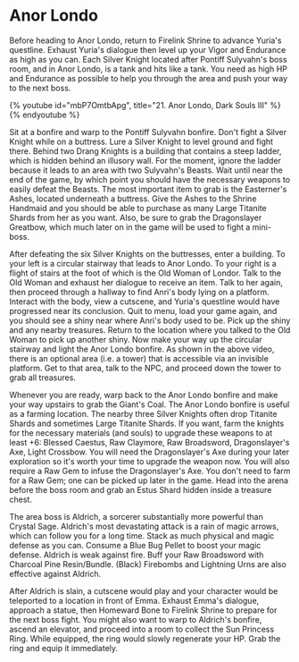 # Anor Londo

Before heading to Anor Londo, return to Firelink Shrine to advance Yuria's
questline. Exhaust Yuria's dialogue then level up your Vigor and Endurance as
high as you can. Each Silver Knight located after Pontiff Sulyvahn's boss room,
and in Anor Londo, is a tank and hits like a tank. You need as high HP and
Endurance as possible to help you through the area and push your way to the next
boss.

{% youtube id="mbP7OmtbApg", title="21. Anor Londo, Dark Souls III" %}{% endyoutube %}

Sit at a bonfire and warp to the Pontiff Sulyvahn bonfire. Don't fight a Silver
Knight while on a buttress. Lure a Silver Knight to level ground and fight
there. Behind two Drang Knights is a building that contains a steep ladder,
which is hidden behind an illusory wall. For the moment, ignore the ladder
because it leads to an area with two Sulyvahn's Beasts. Wait until near the end
of the game, by which point you should have the necessary weapons to easily
defeat the Beasts. The most important item to grab is the Easterner's Ashes,
located underneath a buttress. Give the Ashes to the Shrine Handmaid and you
should be able to purchase as many Large Titanite Shards from her as you want.
Also, be sure to grab the Dragonslayer Greatbow, which much later on in the game
will be used to fight a mini-boss.

After defeating the six Silver Knights on the buttresses, enter a building. To
your left is a circular stairway that leads to Anor Londo. To your right is a
flight of stairs at the foot of which is the Old Woman of Londor. Talk to the
Old Woman and exhaust her dialogue to receive an item. Talk to her again, then
proceed through a hallway to find Anri's body lying on a platform. Interact with
the body, view a cutscene, and Yuria's questline would have progressed near its
conclusion. Quit to menu, load your game again, and you should see a shiny near
where Anri's body used to be. Pick up the shiny and any nearby treasures. Return
to the location where you talked to the Old Woman to pick up another shiny. Now
make your way up the circular stairway and light the Anor Londo bonfire. As
shown in the above video, there is an optional area (i.e. a tower) that is
accessible via an invisible platform. Get to that area, talk to the NPC, and
proceed down the tower to grab all treasures.

Whenever you are ready, warp back to the Anor Londo bonfire and make your way
upstairs to grab the Giant's Coal. The Anor Londo bonfire is useful as a farming
location. The nearby three Silver Knights often drop Titanite Shards and
sometimes Large Titanite Shards. If you want, farm the knights for the necessary
materials (and souls) to upgrade these weapons to at least +6: Blessed Caestus,
Raw Claymore, Raw Broadsword, Dragonslayer's Axe, Light Crossbow. You will need
the Dragonslayer's Axe during your later exploration so it's worth your time to
upgrade the weapon now. You will also require a Raw Gem to infuse the
Dragonslayer's Axe. You don't need to farm for a Raw Gem; one can be picked up
later in the game. Head into the arena before the boss room and grab an Estus
Shard hidden inside a treasure chest.

The area boss is Aldrich, a sorcerer substantially more powerful than Crystal
Sage. Aldrich's most devastating attack is a rain of magic arrows, which can
follow you for a long time. Stack as much physical and magic defense as you can.
Consume a Blue Bug Pellet to boost your magic defense. Aldrich is weak against
fire. Buff your Raw Broadsword with Charcoal Pine Resin/Bundle. (Black)
Firebombs and Lightning Urns are also effective against Aldrich.

After Aldrich is slain, a cutscene would play and your character would be
teleported to a location in front of Emma. Exhaust Emma's dialogue, approach a
statue, then Homeward Bone to Firelink Shrine to prepare for the next boss
fight. You might also want to warp to Aldrich's bonfire, ascend an elevator, and
proceed into a room to collect the Sun Princess Ring. While equipped, the ring
would slowly regenerate your HP. Grab the ring and equip it immediately.
